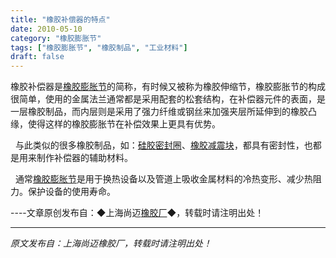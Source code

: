 ```yaml
---
title: "橡胶补偿器的特点"
date: 2010-05-10
category: "橡胶膨胀节"
tags: ["橡胶膨胀节", "橡胶制品", "工业材料"]
draft: false
---
```


橡胶补偿器是[橡胶膨胀节](http://www.smpolymer.com/xiangjiaopengzhangjie/ )的简称，有时候又被称为橡胶伸缩节，橡胶膨胀节的构成很简单，使用的金属法兰通常都是采用配套的松套结构，在补偿器元件的表面，是一层橡胶制品，而内层则是采用了强力纤维或钢丝来加强夹层所延伸到的橡胶凸缘，使得这样的橡胶膨胀节在补偿效果上更具有优势。

  与此类似的很多橡胶制品，如：[硅胶密封圈](http://www.smpolymer.com/)、[橡胶减震块](http://www.smpolymer.com/)，都具有密封性，也都是用来制作补偿器的辅助材料。

  通常[橡胶膨胀节](http://www.smpolymer.com/xiangjiaopengzhangjie/ )是用于换热设备以及管道上吸收金属材料的冷热变形、减少热阻力。保护设备的使用寿命。

----文章原创发布自：◆上海尚迈[橡胶厂](http://www.smpolymer.com/)◆，转载时请注明出处！

---

*原文发布自：上海尚迈橡胶厂，转载时请注明出处！*
